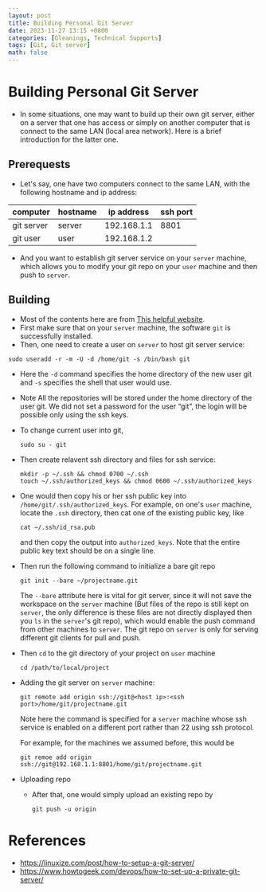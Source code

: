 ```yaml
---
layout: post
title: Building Personal Git Server
date: 2023-11-27 13:15 +0800
categories: [Gleanings, Technical Supports]
tags: [Git, Git server]
math: false
---
```


# Building Personal Git Server
 - In some situations, one may want to build up their own git server, 
either on a server that one has access or simply on another computer 
that is connect to the same LAN (local area network). Here is a brief
introduction for the latter one.

## Prerequests

- Let's say, one have two computers connect to the same LAN, with the
following hostname and ip address:

| computer | hostname | ip address| ssh port |
| -------- | -------- | --------- | -------- |
| git server   |  server |   192.168.1.1 | 8801 | 
| git user  |   user    | 192.168.1.2   | | 

- And you want to establish git server service on your `server`
machine, which allows you to modify your git repo on your
`user` machine and then push to `server`.

## Building

- Most of the contents here are from [This helpful website](https://linuxize.com/post/how-to-setup-a-git-server/).
- First make sure that on your `server` machine, the software `git` is 
successfully installed.
- Then, one need to create a user on `server` to host git server service:

```console
sudo useradd -r -m -U -d /home/git -s /bin/bash git
```

- Here the `-d` command specifies the home directory of the new user
    git and `-s` specifies the shell that user would use.
- Note All the repositories will be stored under the home directory of
    the user git. We did not set a password for the user “git”, the 
    login will be possible only using the ssh keys.
- To change current user into git,
    ```console
    sudo su - git
    ```
- Then create relavent ssh directory and files for ssh service:
    ```console
    mkdir -p ~/.ssh && chmod 0700 ~/.ssh
    touch ~/.ssh/authorized_keys && chmod 0600 ~/.ssh/authorized_keys
    ```
- One would then copy his or her ssh public key into 
  `/home/git/.ssh/authorized_keys`. For example, on one's `user` machine, locate 
  the `.ssh` directory, then cat one of the existing public key, like
  ```console
  cat ~/.ssh/id_rsa.pub
  ```
  and then copy the output into `authorized_keys`. Note that the entire 
  public key text should be on a single line.
- Then run the following command to initialize a bare git repo
    ```console
    git init --bare ~/projectname.git
    ```
    The `--bare` attribute here is vital for git server, since it
    will not save the workspace on the `server` machine (But files
    of the repo is still kept on `server`, the only difference is 
    these files are not directly displayed then you `ls` in the 
    `server`'s git repo), which would enable the push command from
    other machines to `server`. The git repo on `server` is only for
    serving different git clients for pull and push.
- Then `cd` to the git directory of your project on `user` machine
    ```console
    cd /path/to/local/project
    ```
- Adding the git server on `server` machine:
    ```console
    git remote add origin ssh://git@<host ip>:<ssh port>/home/git/projectname.git
    ```
    Note here the command is specified for a `server` machine whose 
    ssh service is enabled on a different port rather than 22 using ssh
    protocol. 
    
    For example, for the machines we assumed before, this would be

    ```console
    git remoe add origin ssh://git@192.168.1.1:8801/home/git/projectname.git
    ```

- Uploading repo
  - After that, one would simply upload an existing repo by

    ```console
    git push -u origin 
    ```

# References
- <https://linuxize.com/post/how-to-setup-a-git-server/>
- <https://www.howtogeek.com/devops/how-to-set-up-a-private-git-server/>

